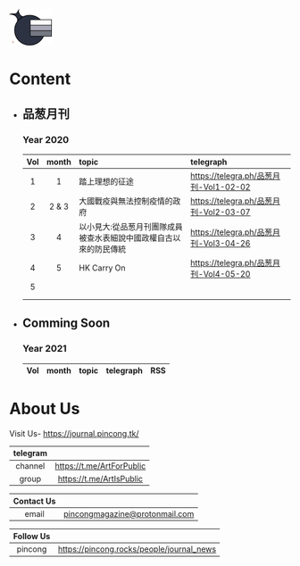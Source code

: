 <img src=/Source/Image/Logo.png width=15%>

# Content
- ## 品葱月刊
  ### Year 2020
  |Vol|month|topic|telegraph|
  |:-:|:-:|:-|:-|
  |1|1|踏上理想的征途|https://telegra.ph/品葱月刊-Vol1-02-02|
  |2|2 & 3|大國戰疫與無法控制疫情的政府|https://telegra.ph/品葱月刊-Vol2-03-07|
  |3|4|以小見大:從品葱月刊團隊成員被查水表細說中國政權自古以來的防民傳統|https://telegra.ph/品葱月刊-Vol3-04-26|
  |4|5|HK Carry On|https://telegra.ph/品葱月刊-Vol4-05-20|
  |5||||
  |||||
  ||||

- ## Comming Soon
  ### Year 2021
  |Vol|month|topic|telegraph|RSS|
  |:-:|:-:|:-|:-|:-|

# About Us
Visit Us- https://journal.pincong.tk/

|telegram||
|:-:|:-:|
|channel|https://t.me/ArtForPublic|
|group|https://t.me/ArtIsPublic|

|Contact Us||
|:-:|:-:|
|email|pincongmagazine@protonmail.com|

|Follow Us||
|:-:|:-:|
|pincong|https://pincong.rocks/people/journal_news|
